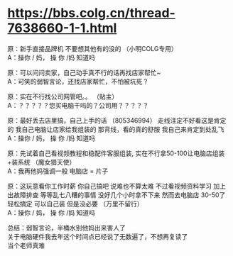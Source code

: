 # https://bbs.colg.cn/thread-7638660-1-1.html
原：新手直接品牌机 不要想其他有的没的  （小明COLG专用）</br>
A：操你  / 妈，  操 你  /妈 知道吗

原：可以问问卖家，自己动手真不行的话再找店家帮忙~</br>
A：可笑的弱智言论，还找店家帮忙，不怕被坑死？

原：实在不行找公司网管吧。。  （贴主）</br>
A：？？？？？您买电脑干吗的？公司用？？？？？

原：最好丢去店里搞，自己上手的话  （805346994）
走线注定不好看这是肯定的
我自己电脑让店家给我组装的
那背线，看的真的舒服
我自己来肯定到处乱飞</br>
A：操你  / 妈，  操 你  /妈 知道吗 

原：先试着自己看视频教程和稳配件客服组装, 实在不行拿50-100让电脑店组装+装系统 （魔女猎天使）</br>
A：我再他妈强调一般 电脑店 = 片子

原：这玩意看你工作时薪  你自己搞吧  说难也不算太难  不过看视频资料学习  加上出故障排查 等等乱七八糟的事情   没好几个小时拿不下来  然而去电脑店  30-50了轻松搞定  可以自己装  但是没必要 （万里不留行）</br>
A：操你  / 妈，  操 你  /妈 知道吗 


总结：弱智言论，半桶水别他妈出来害人了</br>
关于电脑硬件我去年这个时间点已经说了无数遍了，不想再复读了</br>
当个老师真难

